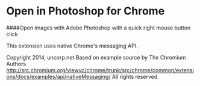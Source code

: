 # Open in Photoshop for Chrome

####Open images with Adobe Photoshop with a quick right mouse button click

This extension uses native Chrome's messaging API.

Copyright 2014, uncorp.net
Based on example source by The Chromium Authors
http://src.chromium.org/viewvc/chrome/trunk/src/chrome/common/extensions/docs/examples/api/nativeMessaging/
All rights reserved.
